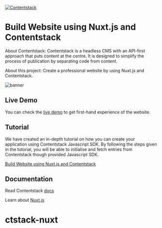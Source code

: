 [![Contentstack](https://www.contentstack.com/assets/blt440aad5a09c89b2f/contentstack_icon.svg)](https://www.contentstack.com/)


# Build Website using Nuxt.js and Contentstack

About Contentstack: Contentstack is a headless CMS with an API-first approach that puts content at the centre. It is designed to simplify the process of publication by separating code from content.

About this project: Create a professional website by using Nuxt.js and Contentstack.


![banner](https://images.contentstack.io/v3/assets/blt398b654a8f2799a0/blt81c0af7fab7c9254/5f476c18a5031b4a3bba90d3/nuxtjs-sample-app.png "banner")


## Live Demo

You can check the [live demo](https://contentstack-nuxtjs-sample-app.herokuapp.com) to get first-hand experience of the website.

## Tutorial

We have created an in-depth tutorial on how you can create your application using Contentstack Javascript SDK. By following the steps given in the tutorial, you will be able to initialise and fetch entries from Contentstack though provided Javascript SDK.

[Build Website using Nuxt.js and Contentstack](https://www.contentstack.com/docs/example-apps/build-a-website-using-nuxt-js-and-contentstack)

## Documentation

Read Contentstack [docs](https://www.contentstack.com/docs/)

Learn about [Nuxt.js](https://nuxtjs.org)






# ctstack-nuxt

